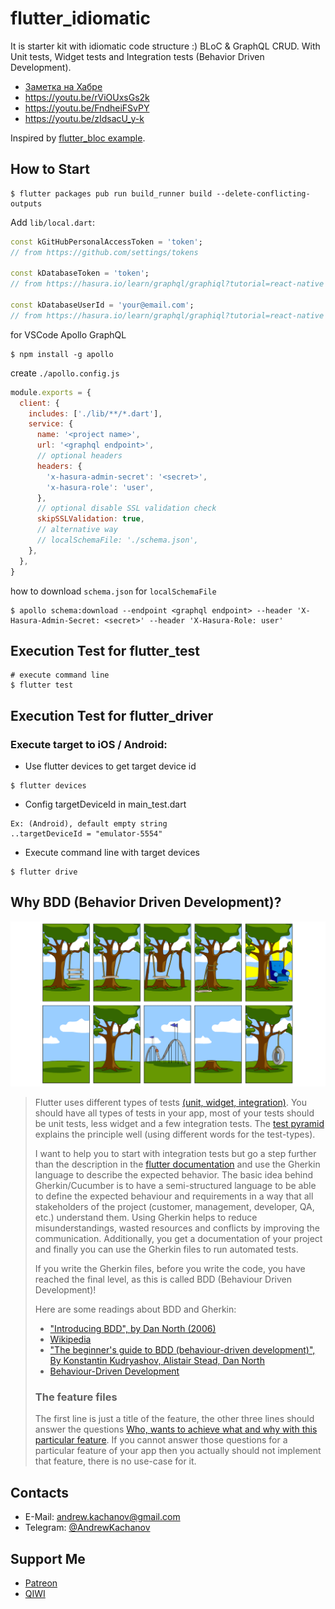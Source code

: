 # flutter_idiomatic

It is starter kit with idiomatic code structure :) BLoC & GraphQL CRUD. With Unit tests, Widget tests and Integration tests (Behavior Driven Development).

- [Заметка на Хабре](https://habr.com/ru/post/528106/)
- https://youtu.be/rViOUxsGs2k
- https://youtu.be/FndheiFSvPY
- https://youtu.be/zIdsacU_y-k

Inspired by [flutter_bloc example](https://github.com/felangel/bloc/tree/master/examples/flutter_firebase_login).

## How to Start

```
$ flutter packages pub run build_runner build --delete-conflicting-outputs
```

Add `lib/local.dart`:

```dart
const kGitHubPersonalAccessToken = 'token';
// from https://github.com/settings/tokens

const kDatabaseToken = 'token';
// from https://hasura.io/learn/graphql/graphiql?tutorial=react-native

const kDatabaseUserId = 'your@email.com';
// from https://hasura.io/learn/graphql/graphiql?tutorial=react-native
```

for VSCode Apollo GraphQL

```
$ npm install -g apollo
```

create `./apollo.config.js`

```js
module.exports = {
  client: {
    includes: ['./lib/**/*.dart'],
    service: {
      name: '<project name>',
      url: '<graphql endpoint>',
      // optional headers
      headers: {
        'x-hasura-admin-secret': '<secret>',
        'x-hasura-role': 'user',
      },
      // optional disable SSL validation check
      skipSSLValidation: true,
      // alternative way
      // localSchemaFile: './schema.json',
    },
  },
}
```

how to download `schema.json` for `localSchemaFile`

```
$ apollo schema:download --endpoint <graphql endpoint> --header 'X-Hasura-Admin-Secret: <secret>' --header 'X-Hasura-Role: user'
```

## Execution Test for flutter_test

```
# execute command line
$ flutter test
```

## Execution Test for flutter_driver

### Execute target to iOS / Android:

- Use flutter devices to get target device id

```
$ flutter devices
```

- Config targetDeviceId in main_test.dart

```
Ex: (Android), default empty string
..targetDeviceId = "emulator-5554"
```

- Execute command line with target devices

```
$ flutter drive
```

## Why BDD (Behavior Driven Development)?

![Swing Project](./assets/swing_project.png)

> Flutter uses different types of tests [(unit, widget, integration)](https://flutter.dev/docs/testing). You should have all types of tests in your app, most of your tests should be unit tests, less widget and a few integration tests. The [test pyramid](https://martinfowler.com/bliki/TestPyramid.html) explains the principle well (using different words for the test-types).
>
> I want to help you to start with integration tests but go a step further than the description in the [flutter documentation](https://flutter.dev/docs/testing#integration-tests) and use the Gherkin language to describe the expected behavior.
> The basic idea behind Gherkin/Cucumber is to have a semi-structured language to be able to define the expected behaviour and requirements in a way that all stakeholders of the project (customer, management, developer, QA, etc.) understand them. Using Gherkin helps to reduce misunderstandings, wasted resources and conflicts by improving the communication. Additionally, you get a documentation of your project and finally you can use the Gherkin files to run automated tests.
>
> If you write the Gherkin files, before you write the code, you have reached the final level, as this is called BDD (Behaviour Driven Development)!
>
> Here are some readings about BDD and Gherkin:
>
> - ["Introducing BDD", by Dan North (2006)](http://blog.dannorth.net/introducing-bdd)
> - [Wikipedia](https://en.wikipedia.org/wiki/Behavior-driven_development)
> - ["The beginner's guide to BDD (behaviour-driven development)", By Konstantin Kudryashov, Alistair Stead, Dan North](https://inviqa.com/blog/bdd-guide)
> - [Behaviour-Driven Development](https://cucumber.io/docs/bdd/)
>
> ### The feature files
>
> The first line is just a title of the feature, the other three lines should answer the questions [Who, wants to achieve what and why with this particular feature](https://www.bibleserver.com/ESV/Luke15%3A4). If you cannot answer those questions for a particular feature of your app then you actually should not implement that feature, there is no use-case for it.

## Contacts

- E-Mail: [andrew.kachanov@gmail.com](mailto:andrew.kachanov@gmail.com)
- Telegram: [@AndrewKachanov](https://t.me/AndrewKachanov)

## Support Me

- [Patreon](https://www.patreon.com/comerc)
- [QIWI](https://donate.qiwi.com/payin/comerc)
